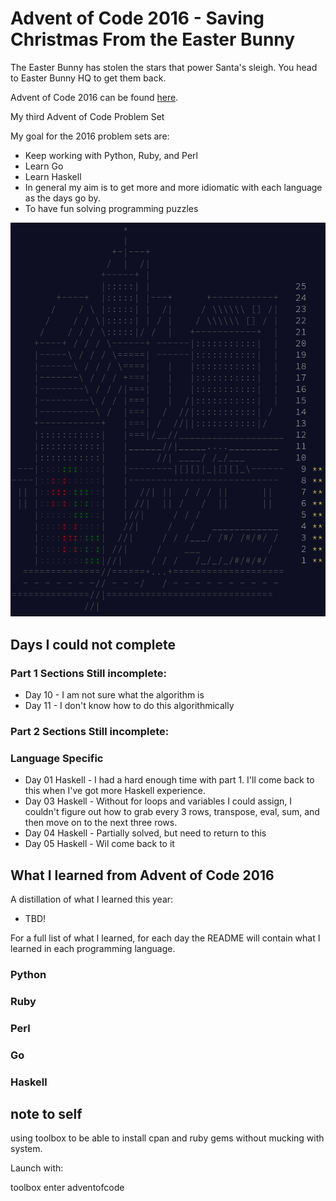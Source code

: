 # Advent of Code 2016 - Saving Christmas From the Easter Bunny

The Easter Bunny has stolen the stars that power Santa's sleigh. You head to Easter Bunny HQ to get them back.

Advent of Code 2016 can be found [here](https://adventofcode.com/2016).

My third Advent of Code Problem Set

My goal for the 2016 problem sets are:

- Keep working with Python, Ruby, and Perl
- Learn Go
- Learn Haskell
- In general my aim is to get more and more idiomatic with each language as the days go by.
- To have fun solving programming puzzles

![progress](https://github.com/djotaku/adventofcode/blob/5d046d410d41781d686bd46eb76b6b743d09972a/screenshots/2016/2016_progress_20220610.png)

## Days I could not complete
### Part 1 Sections Still incomplete:
- Day 10 - I am not sure what the algorithm is
- Day 11 - I don't know how to do this algorithmically
### Part 2 Sections Still incomplete:
### Language Specific
- Day 01 Haskell - I had a hard enough time with part 1. I'll come back to this when I've got more Haskell experience.
- Day 03 Haskell - Without for loops and variables I could assign, I couldn't figure out how to grab every 3 rows, transpose, eval, sum, and then move on to the next three rows.
- Day 04 Haskell - Partially solved, but need to return to this
- Day 05 Haskell - Wil come back to it
## What I learned from Advent of Code 2016

A distillation of what I learned this year:
- TBD!


For a full list of what I learned, for each day the README will contain what I learned in each programming language.

### Python

### Ruby


### Perl

### Go

### Haskell

## note to self

using toolbox to be able to install cpan and ruby gems without mucking with system.

Launch with:

toolbox enter adventofcode
